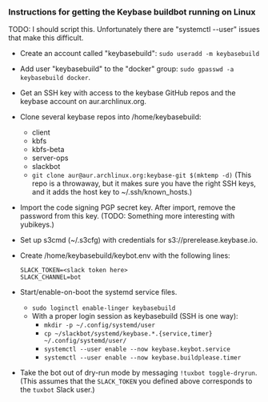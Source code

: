 ### Instructions for getting the Keybase buildbot running on Linux

TODO: I should script this. Unfortunately there are "systemctl --user"
issues that make this difficult.

- Create an account called "keybasebuild": `sudo useradd -m
  keybasebuild`
- Add user "keybasebuild" to the "docker" group: `sudo gpasswd -a
  keybasebuild docker`.
- Get an SSH key with access to the keybase GitHub repos and the keybase
  account on aur.archlinux.org.
- Clone several keybase repos into /home/keybasebuild:
  - client
  - kbfs
  - kbfs-beta
  - server-ops
  - slackbot
  - `git clone aur@aur.archlinux.org:keybase-git $(mktemp -d)` (This
    repo is a throwaway, but it makes sure you have the right SSH keys,
    and it adds the host key to ~/.ssh/known_hosts.)
- Import the code signing PGP secret key. After import, remove the
  password from this key. (TODO: Something more interesting with
  yubikeys.)
- Set up s3cmd (~/.s3cfg) with credentials for
  s3://prerelease.keybase.io.
- Create /home/keybasebuild/keybot.env with the following lines:

    ```
    SLACK_TOKEN=<slack token here>
    SLACK_CHANNEL=bot
    ```

- Start/enable-on-boot the systemd service files.
  - `sudo loginctl enable-linger keybasebuild`
  - With a proper login session as keybasebuild (SSH is one way):
    - `mkdir -p ~/.config/systemd/user`
    - `cp ~/slackbot/systemd/keybase.*.{service,timer} ~/.config/systemd/user/`
    - `systemctl --user enable --now keybase.keybot.service`
    - `systemctl --user enable --now keybase.buildplease.timer`
- Take the bot out of dry-run mode by messaging `!tuxbot toggle-dryrun`.
  (This assumes that the `SLACK_TOKEN` you defined above corresponds to
  the `tuxbot` Slack user.)
